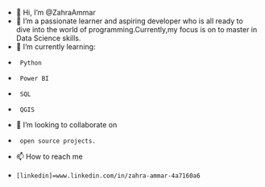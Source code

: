 - 👋 Hi, I’m @ZahraAmmar
- 👀 I’m a passionate learner and aspiring developer who is all ready to dive into the world of programming.Currently,my focus is on to master in Data Science skills.
- 🌱 I’m currently learning:
-      Python
-      Power BI
-      SQL
-      QGIS
- 💞️ I’m looking to collaborate on
-      open source projects.
- 📫 How to reach me
-     [linkedin]=www.linkedin.com/in/zahra-ammar-4a7160a6

<!---
ZahraAmmar/ZahraAmmar is a ✨ special ✨ repository because its `README.md` (this file) appears on your GitHub profile.
You can click the Preview link to take a look at your changes.
--->
